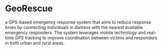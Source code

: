 # GeoRescue
a GPS-based emergency response system that aims to reduce response times by connecting individuals in distress with the nearest available emergency responders. The system leverages mobile technology and real-time GPS tracking to improve coordination between victims and responders in both urban and rural areas.
